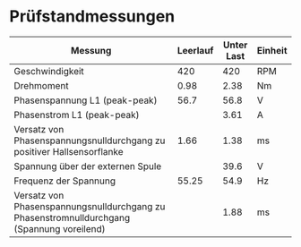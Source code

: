 # Prüfstandmessungen

| Messung | Leerlauf | Unter Last | Einheit |
|---------|----------|------------|---------|
| Geschwindigkeit										|  420    |  420   |  RPM  |
| Drehmoment											|  0.98   |  2.38  |  Nm   |
| Phasenspannung L1 (peak-peak)									|  56.7   |  56.8  |  V    |
| Phasenstrom L1 (peak-peak)									|         |  3.61  |  A    |
| Versatz von Phasenspannungsnulldurchgang zu positiver Hallsensorflanke			|  1.66   |  1.38  |  ms   |
| Spannung über der externen Spule								|         |  39.6  |  V    |
| Frequenz der Spannung										|  55.25  |  54.9  |  Hz   |
| Versatz von Phasenspannungsnulldurchgang zu Phasenstromnulldurchgang (Spannung voreilend)	|         |  1.88  |  ms   |
